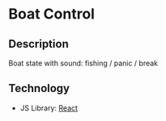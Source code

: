 # Boat Control

## Description

Boat state with sound: fishing / panic / break

## Technology

- JS Library: [React](https://react.dev/)
